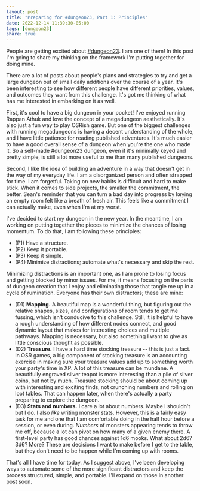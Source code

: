 ```yaml
---
layout: post
title: "Preparing for #dungeon23, Part 1: Principles"
date: 2022-12-14 11:39:30-05:00
tags: [dungeon23]
share: true
---
```

People are getting excited about [\#dungeon23](https://dungeon23.carrd.co/). I am one of them! In this post I'm going to share my thinking on the framework I'm putting together for doing mine.

There are a lot of posts about people's plans and strategies to try and get a large dungeon out of small daily additions over the course of a year. It's been interesting to see how different people have different priorities, values, and outcomes they want from this challenge. It's got me thinking of what has me interested in embarking on it as well.

First, it's cool to have a big dungeon in your pocket! I've enjoyed running Rappan Athuk and love the concept of a megadungeon aesthetically. It's also just a fun way to play OSRish game. But one of the biggest challenges with running megadungeons is having a decent understanding of the whole, and I have little patience for reading published adventures. It's much easier to have a good overall sense of a dungeon when you're the one who made it. So a self-made \#dungeon23 dungeon, even if it's minimally keyed and pretty simple, is still a lot more useful to me than many published dungeons.

Second, I like the idea of building an adventure in a way that doesn't get in the way of my everyday life. I am a disorganized person and often strapped for time. I am forgetful. Taking on new habits is difficult and hard to make stick. When it comes to side projects, the smaller the commitment, the better. Sean's reminder that you can turn a bad day into progress by keying an empty room felt like a breath of fresh air. This feels like a commitment I can actually make, even when I'm at my worst.

I've decided to start my dungeon in the new year. In the meantime, I am working on putting together the pieces to minimize the chances of losing momentum. To do that, I am following these principles:

- (P1) Have a structure.
- (P2) Keep it portable.
- (P3) Keep it simple.
- (P4) Minimize distractions; automate what's necessary and skip the rest.

Minimizing distractions is an important one, as I am prone to losing focus and getting blocked by minor issues. For me, it means focusing on the parts of dungeon creation that I enjoy and eliminating those that tangle me up in a cycle of rumination. Everyone has their own distractors; these are mine:

- (D1) **Mapping.** A beautiful map is a wonderful thing, but figuring out the relative shapes, sizes, and configurations of room tends to get me fussing, which isn't conducive to this challenge. Still, it is helpful to have a rough understanding of how different nodes connect, and good dynamic layout that makes for interesting choices and multiple pathways. Mapping is necessary, but also something I want to give as little conscious thought as possible.
- (D2) **Treasure.** I have a hard time stocking treasure -- this is just a fact. In OSR games, a big component of stocking treasure is an accounting exercise in making sure your treasure values add up to something worth your party's time in XP. A lot of this treasure can be mundane. A beautifully engraved silver teapot is more interesting than a pile of silver coins, but not by much. Treasure stocking should be about coming up with interesting and exciting finds, not crunching numbers and rolling on loot tables. That can happen later, when there's actually a party preparing to explore the dungeon.
- (D3) **Stats and numbers.** I care a lot about numbers. Maybe I shouldn't but I do. I also _like_ writing monster stats. However, this is a fairly easy task for me and one that I am comfortable doing in the half hour before a session, or even during. _Numbers_ of monsters appearing tends to throw me off, because a lot can pivot on how many of a given enemy there. A first-level party has good chances against 1d6 mooks. What about 2d6? 3d6? More? These are decisions I want to make before I get to the table, but they don't need to be happen while I'm coming up with rooms.

That's all I have time for today. As I suggest above, I've been developing ways to automate some of the more significant distractors and keep the process structured, simple, and portable. I'll expand on those in another post soon.
